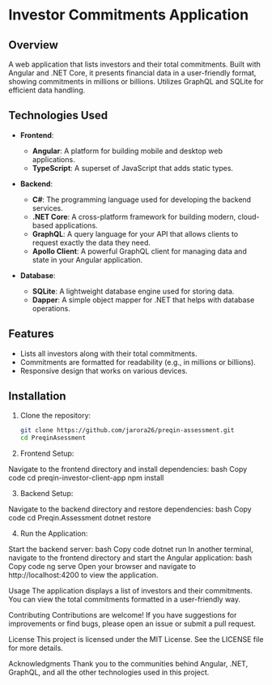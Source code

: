 # Investor Commitments Application

## Overview

A web application that lists investors and their total commitments. Built with Angular and .NET Core, it presents financial data in a user-friendly format, showing commitments in millions or billions. Utilizes GraphQL and SQLite for efficient data handling.

## Technologies Used

- **Frontend**:
  - **Angular**: A platform for building mobile and desktop web applications.
  - **TypeScript**: A superset of JavaScript that adds static types.
  
- **Backend**:
  - **C#**: The programming language used for developing the backend services.
  - **.NET Core**: A cross-platform framework for building modern, cloud-based applications.
  - **GraphQL**: A query language for your API that allows clients to request exactly the data they need.
  - **Apollo Client**: A powerful GraphQL client for managing data and state in your Angular application.

- **Database**:
  - **SQLite**: A lightweight database engine used for storing data.
  - **Dapper**: A simple object mapper for .NET that helps with database operations.

## Features

- Lists all investors along with their total commitments.
- Commitments are formatted for readability (e.g., in millions or billions).
- Responsive design that works on various devices.

## Installation

1. Clone the repository:
   ```bash
   git clone https://github.com/jarora26/preqin-assessment.git
   cd PreqinAsessment

2. Frontend Setup:

Navigate to the frontend directory and install dependencies:
bash
Copy code
cd preqin-investor-client-app
npm install

3. Backend Setup:

Navigate to the backend directory and restore dependencies:
bash
Copy code
cd Preqin.Assessment
dotnet restore

4. Run the Application:

Start the backend server:
bash
Copy code
dotnet run
In another terminal, navigate to the frontend directory and start the Angular application:
bash
Copy code
ng serve
Open your browser and navigate to http://localhost:4200 to view the application.



Usage
The application displays a list of investors and their commitments.
You can view the total commitments formatted in a user-friendly way.


Contributing
Contributions are welcome! If you have suggestions for improvements or find bugs, please open an issue or submit a pull request.

License
This project is licensed under the MIT License. See the LICENSE file for more details.

Acknowledgments
Thank you to the communities behind Angular, .NET, GraphQL, and all the other technologies used in this project.
